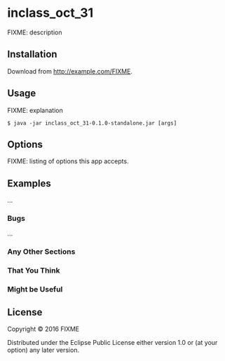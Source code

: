 # inclass_oct_31

FIXME: description

## Installation

Download from http://example.com/FIXME.

## Usage

FIXME: explanation

    $ java -jar inclass_oct_31-0.1.0-standalone.jar [args]

## Options

FIXME: listing of options this app accepts.

## Examples

...

### Bugs

...

### Any Other Sections
### That You Think
### Might be Useful

## License

Copyright © 2016 FIXME

Distributed under the Eclipse Public License either version 1.0 or (at
your option) any later version.
